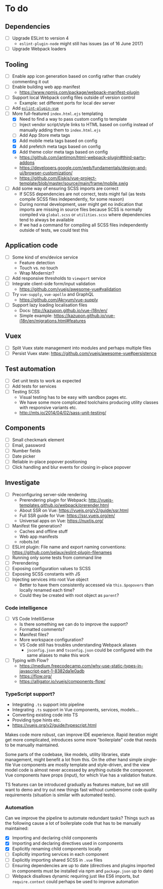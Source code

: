 
# To do

## Dependencies

- [ ] Upgrade ESLint to version 4
	- `eslint-plugin-node` might still has issues (as of 16 June 2017)
- [ ] Upgrade Webpack loaders

## Tooling

- [ ] Enable app icon generation based on config rather than crudely commenting it out
- [ ] Enable building web app manifest
	- https://www.npmjs.com/package/webpack-manifest-plugin
- [ ] Support local Webpack config files outside of version control
	- Example: set different ports for local dev server
- [ ] Add [`eslint-plugin-vue`](https://github.com/vuejs/eslint-plugin-vue)
- [ ] More full-featured `index.html.ejs` templating
	- [x] Need to find a way to pass custom config to template
	- [ ] Inject vendor script/style links to HTML based on config instead of manually adding them to `index.html.ejs`
	- [ ] Add App Store meta tags
	- [x] Add mobile meta tags based on config
	- [x] Add prefetch meta tags based on config
	- [x] Add theme color meta tags based on config
	- https://github.com/jantimon/html-webpack-plugin#third-party-addons
	- https://developers.google.com/web/fundamentals/design-and-ui/browser-customization/
	- https://github.com/Eiskis/vue-project-template/blob/master/source/main/frame/mobile.swig
- [ ] Add some way of ensuring SCSS imports are correct
	- If SCSS dependencies are not correct, tests might fail (as tests compile SCSS files independently, for some reason)
	- During normal development, user might get no indication that imports are missing in source files because SCSS is normally compiled via `global.scss` or `utilities.scss` where dependencies tend to always be available
	- If we had a command for compiling all SCSS files independently outside of tests, we could test this

## Application code

- [ ] Some kind of env/device service
	- Feature detection
	- Touch vs. no touch
	- Wrap Modernizr?
- [ ] Add responsive thresholds to `viewport` service
- [ ] Integrate client-side form/input validation
	- https://github.com/vuejs/awesome-vue#validation
- [ ] Try `vue-supply`, `vue-apollo` and GraphQL
	- https://github.com/Akryum/vue-supply
- [ ] Support lazy loading localisation files
	- Docs: http://kazupon.github.io/vue-i18n/en/
	- Simple example: https://kazupon.github.io/vue-i18n/en/migrations.html#features

## Vuex

- [ ] Split Vuex state management into modules and perhaps multiple files
- [ ] Persist Vuex state: https://github.com/vuejs/awesome-vue#persistence

## Test automation

- [ ] Get unit tests to work as expected
- [ ] Add tests for services
- [ ] Testing SCSS
	- Visual testing has to be easy with sandbox pages etc.
	- We have some more complicated toolchains producing utility classes with responsive variants etc.
	- http://mts.io/2014/04/02/sass-unit-testing/

## Components

- [ ] Small checkmark element
- [ ] Email, password
- [ ] Number fields
- [ ] Date picker
- [ ] Reliable in-place popover positioning
- [ ] Click handling and blur events for closing in-place popover

## Investigate

- [ ] Preconfiguring server-side rendering
	- Prerendering plugin for Webpack: http://vuejs-templates.github.io/webpack/prerender.html
	- About SSR on Vue: https://vuejs.org/v2/guide/ssr.html
	- Full SSR guide for Vue: https://ssr.vuejs.org/en/
	- Universal apps on Vue: https://nuxtjs.org/
- [ ] Manifest file generation?
	- Caches and offline stuff
	- Web app manifests
	- robots.txt
- [ ] ESLint plugin: File name and export naming conventions: https://github.com/selaux/eslint-plugin-filenames
- [ ] Running only some tests from command line
- [ ] Prerendering
- [ ] Exposing configuration values to SCSS
- [ ] Exposing SCSS constants with JS
- [ ] Injecting services into root Vue object
	- Better to have them consistently accessed via `this.$popovers` than locally renamed each time?
	- Could they be created with root object as `parent`?

### Code intelligence

- [ ] VS Code IntelliSense
	- Is there something we can do to improve the support?
	- Formatted comments?
	- Manifest files?
	- More workspace configuration?
	- VS Code still has troubles understanding Webpack aliases
		- `jsconfig.json` and `tsconfig.json` could be configured with the same aliases to make this work
- [ ] Typing with Flow?
	- https://medium.freecodecamp.com/why-use-static-types-in-javascript-part-1-8382da1e0adb
	- https://flow.org/
	- https://alligator.io/vuejs/components-flow/

### TypeScript support?

- Integrating `.ts` support into pipeline
- Integrating `.ts` support in Vue components, services, models...
- Converting existing code into TS
- Providing type hints etc.
- https://vuejs.org/v2/guide/typescript.html

Makes code more robust, can improve IDE experience. Rapid iteration might get more complicated, introduces some more "boilerplate" code that needs to be manually maintained.

Some parts of the codebase, like models, utility libraries, state management, might benefit a lot from this. On the other hand simple single-file Vue components are mostly template and style-driven, and the view model code is almost never accessed by anything outside the component. Vue components have props (input), for which Vue has a validation feature.

TS features can be introduced gradually as features mature, but we still want to demo and try out new things fast without cumbersome code quality requirements (situation is similar with automated tests).

### Automation

Can we improve the pipeline to automate redundant tasks? Things such as the following cause a lot of boilerplate code that has to be manually maintained:

- [x] Importing and declaring child components
- [x] Importing and declaring directives used in components
- [x] Explicitly renaming child components locally
- [ ] Explicitly importing services in each component
- [ ] Explicitly importing shared SCSS in `.vue` files
- [ ] Ensuring dependencies are up to date (directives and plugins imported in components must be installed via npm and `package.json` up to date)
- [ ] Webpack disallows dynamic requiring just like ES6 imports, but `require.context` could perhaps be used to improve automation
